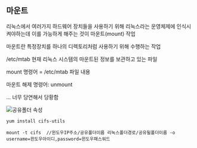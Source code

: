 ## 마운트

리눅스에서 여러가지 하드웨어 장치들을 사용하기 위해 리눅스라는 운영체제에 인식시켜야하는데 이를 가능하게 해주는 것이 마운트(mount) 작업

마운트란 특정장치를 하나의 디렉토리처럼 사용하기 위해 수행하는 작업

/etc/mtab 현재 리눅스 시스템의 마운트된 정보를 보관하고 있는 파일

mount 명령어 = /etc/mtab 파일 내용

마운트 해제 명령어: unmount 

... 너무 당연해서 당황함

![공유폴더 속성](https://user-images.githubusercontent.com/53653597/128816192-92ac1ae5-160c-411a-a3cd-f14016a8b4b1.png)

```
yum install cifs-utils

mount -t cifs  //윈도우IP주소/공유폴더이름 리눅스폴더경로/공유될폴더이름 -o username=윈도우아이디,password=윈도우패스워드

```